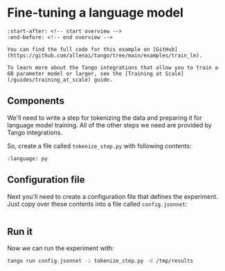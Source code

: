 # Fine-tuning a language model

```{include} ../../../examples/train_lm/README.md
:start-after: <!-- start overview -->
:end-before: <!-- end overview -->
```

```{tip}
You can find the full code for this example on [GitHub](https://github.com/allenai/tango/tree/main/examples/train_lm).
```

```{tip}
To learn more about the Tango integrations that allow you to train a 6B parameter model or larger, see the [Training at Scale](/guides/training_at_scale) guide.
```

## Components

We'll need to write a step for tokenizing the data and preparing it for language model training.
All of the other steps we need are provided by Tango integrations.

So, create a file called `tokenize_step.py` with following contents:

```{literalinclude} ../../../examples/train_lm/tokenize_step.py
:language: py
```

## Configuration file

Next you'll need to create a configuration file that defines the experiment. Just copy over these contents into a file called `config.jsonnet`:


```{literalinclude} ../../../examples/train_lm/config.jsonnet
```

## Run it

Now we can run the experiment with:

```bash
tango run config.jsonnet -i tokenize_step.py -d /tmp/results
```
